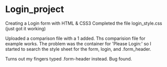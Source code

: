 # Login_project
Creating a Login form with HTML &amp; CSS3
Completed the file login_style.css (just got it working)

Uploaded a comparison file with a 1 added. Ths comparision file for 
example works. The problem was the container for 'Please Login:' so
I started to search the style sheet for the form, login, and .form_header.

Turns out my fingers typed .form-header instead. Bug found.